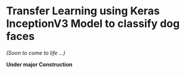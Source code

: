 # Transfer Learning using Keras InceptionV3 Model to classify dog faces


_(Soon to come to life ...)_

__Under major Construction__
